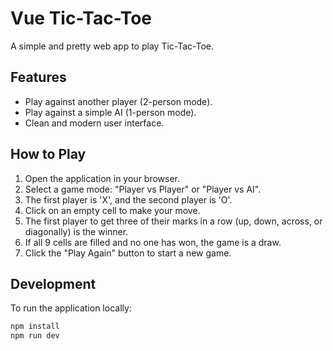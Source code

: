# Vue Tic-Tac-Toe

A simple and pretty web app to play Tic-Tac-Toe.

## Features

*   Play against another player (2-person mode).
*   Play against a simple AI (1-person mode).
*   Clean and modern user interface.

## How to Play

1.  Open the application in your browser.
2.  Select a game mode: "Player vs Player" or "Player vs AI".
3.  The first player is 'X', and the second player is 'O'.
4.  Click on an empty cell to make your move.
5.  The first player to get three of their marks in a row (up, down, across, or diagonally) is the winner.
6.  If all 9 cells are filled and no one has won, the game is a draw.
7.  Click the "Play Again" button to start a new game.

## Development

To run the application locally:

```bash
npm install
npm run dev
```